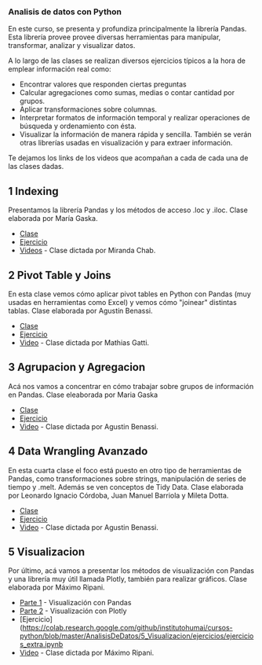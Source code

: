 ### Analisis de datos con Python

En este curso, se presenta y profundiza principalmente la librería Pandas. Esta librería provee provee diversas herramientas para manipular, transformar, analizar y visualizar datos.

A lo largo de las clases se realizan diversos ejercicios típicos a la hora de emplear información real como:
- Encontrar valores que responden ciertas preguntas
- Calcular agregaciones como sumas, medias o contar cantidad por grupos.
- Aplicar transformaciones sobre columnas.
- Interpretar formatos de información temporal y realizar operaciones de búsqueda y ordenamiento con ésta.
- Visualizar la información de manera rápida y sencilla.
También se verán otras librerías usadas en visualización y para extraer información.

Te dejamos los links de los videos que acompañan a cada de cada una de las clases dadas.


## 1 Indexing
Presentamos la librería Pandas y los métodos de acceso .loc y .iloc. Clase elaborada por María Gaska.

- [Clase](https://colab.research.google.com/github/institutohumai/cursos-python/blob/master/AnalisisDeDatos/1_Indexing/Indexing.ipynb)
- [Ejercicio](https://colab.research.google.com/github/institutohumai/cursos-python/blob/master/AnalisisDeDatos/1_Indexing/ejercicio/ejercicio.ipynb)
- [Videos](https://www.youtube.com/watch?v=grBT_YZXHwU&list=PLISuMnTdVU-yObpmSVldV6INufjlcOnqa&index=1) - Clase dictada por Miranda Chab.

## 2 Pivot Table y Joins
En esta clase vemos cómo aplicar pivot tables en Python con Pandas (muy usadas en herramientas como Excel) y vemos cómo "joinear" distintas tablas. Clase elaborada por Agustín Benassi.

- [Clase](https://colab.research.google.com/github/institutohumai/cursos-python/blob/master/AnalisisDeDatos/2_Pivot_Table_y_Joins/clase-2.ipynb)
- [Ejercicio](https://colab.research.google.com/github/institutohumai/cursos-python/blob/master/AnalisisDeDatos/2_Pivot_Table_y_Joins/clase-2-ejercicios.ipynb)
- [Video](https://www.youtube.com/watch?v=xr00OfQn0JU&list=PLISuMnTdVU-yObpmSVldV6INufjlcOnqa&index=2) - Clase dictada por Mathias Gatti.

## 3 Agrupacion y Agregacion
Acá nos vamos a concentrar en cómo trabajar sobre grupos de información en Pandas. Clase eleaborada por Maria Gaska
- [Clase](https://colab.research.google.com/github/institutohumai/cursos-python/blob/master/AnalisisDeDatos/3_Agrupacion_y_Agregacion/agrupacion_agregacion.ipynb)
- [Ejercicio](https://github.com/institutohumai/cursos-python/blob/master/AnalisisDeDatos/3_Agrupacion_y_Agregacion/ejercicio/ejercicio.ipynblase)
- [Video](https://www.youtube.com/watch?v=NFERQ_bCfHw&list=PLISuMnTdVU-yObpmSVldV6INufjlcOnqa&index=3) - Clase dictada por Agustin Benassi.

## 4 Data Wrangling Avanzado
En esta cuarta clase el foco está puesto en otro tipo de herramientas de Pandas, como transformaciones sobre strings, manipulación de series de tiempo y .melt. Además se ven conceptos de Tidy Data. Clase elaborada por Leonardo Ignacio Córdoba, Juan Manuel Barriola y Mileta Dotta.
- [Clase](https://colab.research.google.com/github/institutohumai/cursos-python/blob/master/AnalisisDeDatos/4_Data_Wrangling_Avanzado/data_wrangling_avanzado.ipynb)
- [Ejercicio](https://colab.research.google.com/github/institutohumai/cursos-python/blob/master/AnalisisDeDatos/4_Data_Wrangling_Avanzado/ejercicio/ejercicio.ipynb)
- [Video](https://www.youtube.com/watch?v=fjOgkNA-sQ4&list=PLISuMnTdVU-yObpmSVldV6INufjlcOnqa&index=4) - Clase dictada por Agustin Benassi.

## 5 Visualizacion
Por último, acá vamos a presentar los métodos de visualización con Pandas y una librería muy útil llamada Plotly, también para realizar gráficos. Clase elaborada por Máximo Ripani.

- [Parte 1](https://colab.research.google.com/github/institutohumai/cursos-python/blob/master/AnalisisDeDatos/5_Visualizacion/pandas_visualizacion.ipynb) - Visualización con Pandas
- [Parte 2](https://colab.research.google.com/github/institutohumai/cursos-python/blob/master/AnalisisDeDatos/5_Visualizacion/avanzado_visualizacion.ipynb) - Visualización con Plotly
- [Ejercicio](https://colab.research.google.com/github/institutohumai/cursos-python/blob/master/AnalisisDeDatos/5_Visualizacion/ejercicios/ejercicios_extra.ipynb
- [Video](https://www.youtube.com/watch?v=zgVEpj-6ChY&list=PLISuMnTdVU-yObpmSVldV6INufjlcOnqa&index=5) - Clase dictada por Máximo Ripani.
